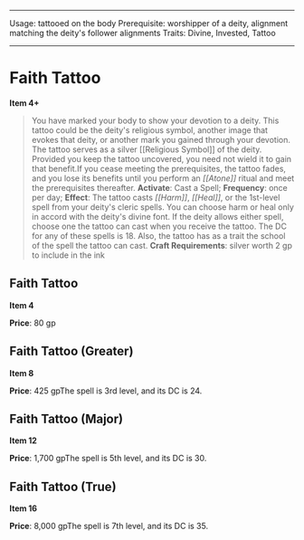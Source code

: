 
---
Usage: tattooed on the body
Prerequisite: worshipper of a deity, alignment matching the deity's follower alignments
Traits: Divine, Invested, Tattoo

---

# Faith Tattoo

**Item 4+**

> You have marked your body to show your devotion to a deity. This tattoo could be the deity's religious symbol, another image that evokes that deity, or another mark you gained through your devotion. The tattoo serves as a silver [[Religious Symbol]] of the deity. Provided you keep the tattoo uncovered, you need not wield it to gain that benefit.If you cease meeting the prerequisites, the tattoo fades, and you lose its benefits until you perform an *[[Atone]]* ritual and meet the prerequisites thereafter.
**Activate**: Cast a Spell;
**Frequency**: once per day;
**Effect**: The tattoo casts *[[Harm]]*, *[[Heal]]*, or the 1st-level spell from your deity's cleric spells. You can choose harm or heal only in accord with the deity's divine font. If the deity allows either spell, choose one the tattoo can cast when you receive the tattoo. The DC for any of these spells is 18. Also, the tattoo has as a trait the school of the spell the tattoo can cast.
**Craft Requirements**: silver worth 2 gp to include in the ink

## Faith Tattoo

**Item 4**

**Price**: 80 gp

## Faith Tattoo (Greater)

**Item 8**

**Price**: 425 gpThe spell is 3rd level, and its DC is 24.

## Faith Tattoo (Major)

**Item 12**

**Price**: 1,700 gpThe spell is 5th level, and its DC is 30.

## Faith Tattoo (True)

**Item 16**

**Price**: 8,000 gpThe spell is 7th level, and its DC is 35.
